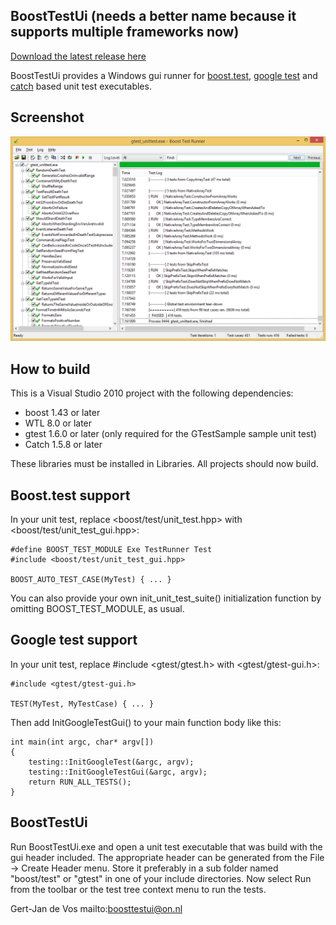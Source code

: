 BoostTestUi (needs a better name because it supports multiple frameworks now)
-----------

[Download the latest release here](https://github.com/janwilmans/BoostTestUi/releases/tag/v1.1.0)

BoostTestUi provides a Windows gui runner for [boost.test](http://www.boost.org/doc/libs/1_64_0/libs/test/doc/html/index.html), [google test](https://github.com/google/googletest) and [catch](https://github.com/philsquared/Catch)
based unit test executables.

Screenshot
-----------
![BoostTestUi Screenshot](art/screenshot.png "BoostTestUi Screenshot")

How to build
------------

This is a Visual Studio 2010 project with the following dependencies:
- boost 1.43 or later
- WTL 8.0 or later
- gtest 1.6.0 or later (only required for the GTestSample sample unit test)
- Catch 1.5.8 or later

These libraries must be installed in Libraries. All projects should now build.


Boost.test support
------------------

In your unit test, replace <boost/test/unit_test.hpp> with
<boost/test/unit_test_gui.hpp>:

	#define BOOST_TEST_MODULE Exe TestRunner Test
	#include <boost/test/unit_test_gui.hpp>

	BOOST_AUTO_TEST_CASE(MyTest) { ... }

You can also provide your own init_unit_test_suite() initialization function
by omitting BOOST_TEST_MODULE, as usual.


Google test support
-------------------

In your unit test, replace #include <gtest/gtest.h> with <gtest/gtest-gui.h>:

	#include <gtest/gtest-gui.h>

	TEST(MyTest, MyTestCase) { ... }

Then add InitGoogleTestGui() to your main function body like this:

	int main(int argc, char* argv[])
	{
		testing::InitGoogleTest(&argc, argv);
		testing::InitGoogleTestGui(&argc, argv);
		return RUN_ALL_TESTS();
	}


BoostTestUi
-----------

Run BoostTestUi.exe and open a unit test executable that was build with
the gui header included. The appropriate header can be generated from the
File -> Create Header menu. Store it preferably in a sub folder named
"boost/test" or "gtest" in one of your include directories. Now select
Run from the toolbar or the test tree context menu to run the tests.


Gert-Jan de Vos
mailto:boosttestui@on.nl
